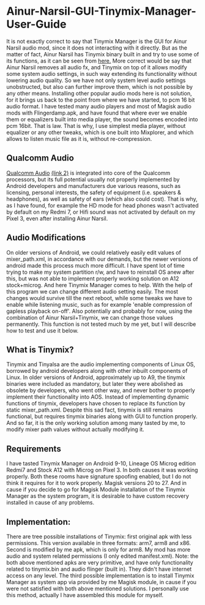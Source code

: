 # Ainur-Narsil-GUI-Tinymix-Manager-User-Guide
It is not exactly correct to say that Tinymix Manager is the GUI for Ainur Narsil audio mod, since it does not interacting with it directly. But as the matter of fact, Ainur Narsil has Tinymix binary built in and try to use some of its functions, as it can be seen from [here.](https://github.com/Magisk-Modules-Repo/ainur_narsil/blob/master/service.sh)  More correct would be say that Ainur Narsil removes all audio fx, and Tinymix on top of it allows modify some system audio settings, in such way extending its functionality without lowering audio quality. So we have not only system level audio settings unobstructed, but also can further improve them, which is not possible by any other means. Installing other popular audio mods here is not solution, for it brings us back to the point from where we have started, to pcm 16 bit audio format. I have tested many audio players and most of Magisk audio mods with Flingerdamp.apk, and have found that where ever we enable them or equalizers built into media player, the sound becomes encoded into pcm 16bit. That is law. That is why, I use simplest media player, without equalizer or any other tweaks, which is one built into Mixplorer, and which allows to listen music file as it is, without re-compression. 
## Qualcomm Audio 
[Qualcomm Audio](https://www.qualcomm.com/products/internet-of-things/consumer/audio)  [(link 2)](https://www.qualcomm.com/products/internet-of-things/consumer/audio/mobile-audio) is integrated into core of the Qualcomm processors, but its full potential usually not properly implemented by Android developers and manufacturers due various reasons, such as licensing, personal interests, the safety of equipment (i.e. speakers & headphones), as well as safety of ears (which also could cost). That is why, as I have found, for example the HD mode for head phones wasn't activated by default on my Redmi 7, or Hifi sound was not activated by default on my Pixel 3, even after installing Ainur Narsil. 
## Audio Modifications
On older versions of Android, we could relatively easily edit values of mixer_path.xml, in accordance with our demands, but the newer versions of android made this process much more difficult. I have spent lot of time trying to make my system partition r/w, and have to reinstall OS anew after this, but was not able to implement properly working solution on A12 stock+microg. And here Tinymix Manager comes to help. With the help of this program we can change different audio setting easily. The most changes would survive till the next reboot, while some tweaks we have to enable while listening music, such as for example 'enable compression of gapless playback on-off'. Also potentially and probably for now, using the combination of Ainur Narsil+Tinymix, we can change those values permanently. This function is not tested much by me yet, but I will describe how to test and use it below.
## What is Tinymix?
Tinymix and Tinyalsa are the audio implementing components of Linux OS, borrowed by android developers along with other inbuilt components of Linux. In older versions of Android, approximately up to A9, the tinymix binaries were included as mandatory, but later they were abolished as obsolete by developers, who went other way, and never bother to properly implement their functionality into AOS. Instead of implementing dynamic functions of tinymix, developers have chosen to replace its function by static mixer_path.xml. Despite this sad fact, tinymix is still remains functional, but requires tinymix binaries along with GUI to function properly. And so far, it is the only working solution among many tasted by me, to modify mixer path values without actually modifying it.
## Requirements
I have tasted Tinymix Manager on Android 9-10, Lineage OS Microg  edition  Redmi7 and Stock A12 with Microg on Pixel 3. In both causes it was working properly. Both these rooms have signature spoofing enabled, but I do not think it requires for it to work properly. Magisk versions 20 to 27. And in cause if you decide to go for Magisk Module installation of the Tinymix Manager as the system program, it is desirable to have custom recovery installed in cause of any problems.
## Implementation:
There are tree possible installations of Tinymix: first original apk with less permissions. This version available in three formats: arm7, arm8 and x86. Second is modified by me apk, which is only for arm8. My mod has more audio and system related permissions (I only edited manifest.xml). Note: the both above mentioned apks are very primitive, and have only functionality related to tinymix.bin and audio flinger (built in). They didn't have internet access on any level. The third possible implementation is to install Tinymix Manager as system app via provided by me Magisk module, in cause if you were not satisfied with both above mentioned solutions. I personally use this method, actually I have assembled this module for myself.
